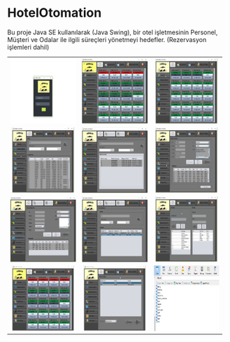 # HotelOtomation
Bu proje Java SE kullanılarak (Java Swing), bir otel işletmesinin Personel, Müşteri ve Odalar ile ilgili süreçleri yönetmeyi hedefler. (Rezervasyon işlemleri dahil)

<table>
  <tr>
    <td><img src="https://github.com/ilvarol/HotelOtomation/blob/master/Screenshots/1.gif" width="150" height="150"/></td>
    <td><img src="https://github.com/ilvarol/HotelOtomation/blob/master/Screenshots/2.gif" width="150" height="150"/></td>
    <td><img src="https://github.com/ilvarol/HotelOtomation/blob/master/Screenshots/3.gif" width="150" height="150"/></td>
  </tr>
    <tr>
    <td><img src="https://github.com/ilvarol/HotelOtomation/blob/master/Screenshots/4.gif" width="150" height="150"/></td>
    <td><img src="https://github.com/ilvarol/HotelOtomation/blob/master/Screenshots/5.png" width="150" height="150"/></td>
    <td><img src="https://github.com/ilvarol/HotelOtomation/blob/master/Screenshots/6.gif" width="150" height="150"/></td>
  </tr>
    <tr>
    <td><img src="https://github.com/ilvarol/HotelOtomation/blob/master/Screenshots/7.png" width="150" height="150"/></td>
    <td><img src="https://github.com/ilvarol/HotelOtomation/blob/master/Screenshots/8.png" width="150" height="150"/></td>
    <td><img src="https://github.com/ilvarol/HotelOtomation/blob/master/Screenshots/9.gif" width="150" height="150"/></td>
  </tr>
    <tr>
    <td><img src="https://github.com/ilvarol/HotelOtomation/blob/master/Screenshots/10.gif" width="150" height="150"/></td>
    <td><img src="https://github.com/ilvarol/HotelOtomation/blob/master/Screenshots/11.gif" width="150" height="150"/></td>
    <td><img src="https://github.com/ilvarol/HotelOtomation/blob/master/Screenshots/12.png" width="150" height="150"/></td>
  </tr>
  </table>
